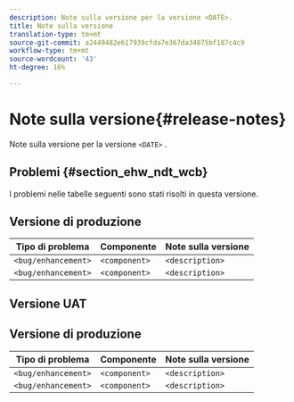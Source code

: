 ```yaml
---
description: Note sulla versione per la versione <DATE>.
title: Note sulla versione
translation-type: tm+mt
source-git-commit: a2449482e617939cfda7e367da34875bf187c4c9
workflow-type: tm+mt
source-wordcount: '43'
ht-degree: 16%

---
```



# Note sulla versione{#release-notes}

Note sulla versione per la versione `<DATE>` .

<!--- remove the carets and the quotes and fill in with actual values--->

## Problemi {#section_ehw_ndt_wcb}

I problemi nelle tabelle seguenti sono stati risolti in questa versione.

## Versione di produzione

| **Tipo di problema** | **Componente** | **Note sulla versione** |
|---|---|---|
| `<bug/enhancement>` | `<component>` | `<description>` |
| `<bug/enhancement>` | `<component>` | `<description>` |


## Versione UAT

## Versione di produzione

| **Tipo di problema** | **Componente** | **Note sulla versione** |
|---|---|---|
| `<bug/enhancement>` | `<component>` | `<description>` |
| `<bug/enhancement>` | `<component>` | `<description>` |
